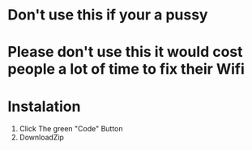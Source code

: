# Don't use this if your a pussy
Please don't use this it would cost people a lot of time to fix their Wifi
==========================================================================
# Instalation

1. Click The green "Code" Button
2. DownloadZip
